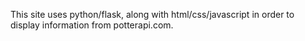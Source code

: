 This site uses python/flask, along with html/css/javascript in order to display information from potterapi.com. 